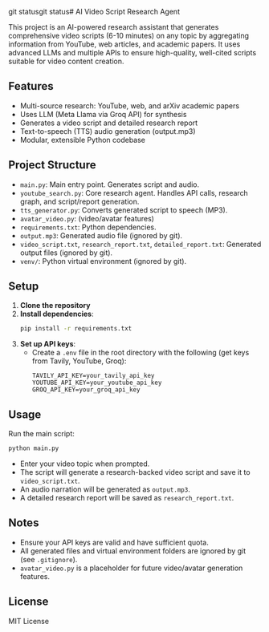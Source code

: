 git statusgit status# AI Video Script Research Agent

This project is an AI-powered research assistant that generates comprehensive video scripts (6-10 minutes) on any topic by aggregating information from YouTube, web articles, and academic papers. It uses advanced LLMs and multiple APIs to ensure high-quality, well-cited scripts suitable for video content creation.

## Features
- Multi-source research: YouTube, web, and arXiv academic papers
- Uses LLM (Meta Llama via Groq API) for synthesis
- Generates a video script and detailed research report
- Text-to-speech (TTS) audio generation (output.mp3)
- Modular, extensible Python codebase

## Project Structure
- `main.py`: Main entry point. Generates script and audio.
- `youtube_search.py`: Core research agent. Handles API calls, research graph, and script/report generation.
- `tts_generator.py`: Converts generated script to speech (MP3).
- `avatar_video.py`: (video/avatar features)
- `requirements.txt`: Python dependencies.
- `output.mp3`: Generated audio file (ignored by git).
- `video_script.txt`, `research_report.txt`, `detailed_report.txt`: Generated output files (ignored by git).
- `venv/`: Python virtual environment (ignored by git).

## Setup
1. **Clone the repository**
2. **Install dependencies**:
   ```bash
   pip install -r requirements.txt
   ```
3. **Set up API keys**:
   - Create a `.env` file in the root directory with the following (get keys from Tavily, YouTube, Groq):
     ```env
     TAVILY_API_KEY=your_tavily_api_key
     YOUTUBE_API_KEY=your_youtube_api_key
     GROQ_API_KEY=your_groq_api_key
     ```

## Usage
Run the main script:
```bash
python main.py
```
- Enter your video topic when prompted.
- The script will generate a research-backed video script and save it to `video_script.txt`.
- An audio narration will be generated as `output.mp3`.
- A detailed research report will be saved as `research_report.txt`.

## Notes
- Ensure your API keys are valid and have sufficient quota.
- All generated files and virtual environment folders are ignored by git (see `.gitignore`).
- `avatar_video.py` is a placeholder for future video/avatar generation features.

## License
MIT License 